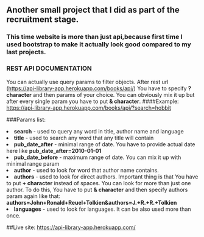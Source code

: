 ## Another small project that I did as part of the recruitment stage.

### This time website is more than just api,because first time I used bootstrap to make it actually look good compared to my last projects.

### REST API DOCUMENTATION

You can actually use query params to filter objects. After rest url (https://api-library-app.herokuapp.com/books/api/) You have to specify <strong>? character</strong> and then params of your choice. You can obviously mix it up but after every single param you have to put <strong>& character</strong>.
####Example:
https://api-library-app.herokuapp.com/books/api/?search=hobbit

###Params list:
<li><strong>search</strong> - used to query any word in title, author name and language</li>
<li><strong>title</strong> - used to search any word that any title will contain
<li><strong>pub_date_after</strong> - minimal range of date. You have to provide actual date here like <strong>pub_date_after=2010-01-01</strong>
<li><strong>pub_date_before</strong> - maximum range of date. You can mix it up with minimal range param
<li><strong>author</strong> - used to look for word that author name contains. 
<li><strong>authors</strong> - used to look for direct authors. Important thing is that You have to put <strong>+ character</strong> instead of spaces. You can look for more than just one author. To do this, You have to put <strong>& character</strong> and then specify authors param again like that: <strong>authors=John+Ronald+Reuel+Tolkien&authors=J.+R.+R.+Tolkien</strong>
<li><strong>languages</strong> - used to look for languages. It can be also used more than once.

##Live site:
https://api-library-app.herokuapp.com/